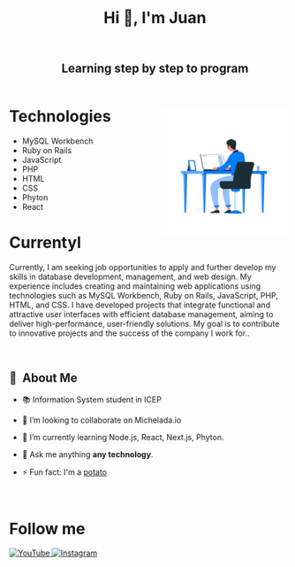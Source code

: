  <link rel="stylesheet" href="CSS/styls.css">


<!--h1 without bottom border-->
<div id="user-content-toc">
  <ul align="center">
    <summary><h1 style="display: inline-block">Hi 👋, I'm Juan</h1></summary>
  </ul>
  </div>



<div id="user-content-toc">
  <ul align="center">
    <summary><h2 style="display: inline-block">Learning step by step to  program</h2></summary>
  </ul>
  </div>

<div class="list-and-image">
        <div>
        <img align='right' src="img/intro.png" width="230">
        </div>
        <div>
            <h1>Technologies</h1>
            <ul>
             <li>MySQL Workbench</li>
                <li>Ruby on Rails</li>
                <li>JavaScript</li>
                <li>PHP</li>
                <li>HTML</li>
                <li>CSS</li>
                <li>Phyton</li>
                <li>React</li>
            </ul>
        </div>
</div>

    


<!-- Descriptions abut me --->

<h1>Currentyl</h1>

<p>Currently, I am seeking job opportunities to apply and further develop my skills in database development, management, and web design. My experience includes creating and maintaining web applications using technologies such as MySQL Workbench, Ruby on Rails, JavaScript, PHP, HTML, and CSS. I have developed projects that integrate functional and attractive user interfaces with efficient database management, aiming to deliver high-performance, user-friendly solutions. My goal is to contribute to innovative projects and the success of the company I work for..<p>



<br />

<div>

  ## 🧭 &nbsp;About Me

  - 📚 Information System student in ICEP
  <!-- - 🔭 I'm currently working on <a href="#">MyJob</a> -->

  - 👯 I’m looking to collaborate on Michelada.io

  - 🌱  I’m currently learning Node.js, React, Next.js, Phyton. 

  - 💬  Ask me anything **any technology**.

  - ⚡ Fun fact: I'm a <a href="https://en.wikipedia.org/wiki/Potato">potato</a>

  <br>
  

</div>

<!-- end descriptions -->


<h1>Follow me</h1>

<p>
  <a href="https://www.youtube.com/@Juan25-Git" target="_blank">
    <img src="https://img.icons8.com/color/48/000000/youtube-play.png" alt="YouTube" style="width: 40px; height: 40px;">
  </a>
  <a href="https://www.instagram.com/juan_nbx0/" target="_blank">
    <img src="https://img.icons8.com/color/48/000000/instagram-new.png" alt="Instagram" style="width: 40px; height: 40px;">
  </a>
</p>


